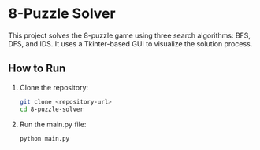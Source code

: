 # 8-Puzzle Solver

This project solves the 8-puzzle game using three search algorithms: BFS, DFS, and IDS. It uses a Tkinter-based GUI to visualize the solution process.

## How to Run

1. Clone the repository:
   ```bash
   git clone <repository-url>
   cd 8-puzzle-solver

2. Run the main.py file:
   ```bash
   python main.py